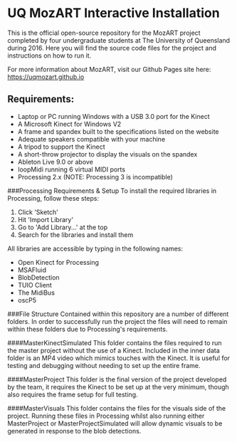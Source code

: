 # UQ MozART Interactive Installation

This is the official open-source repository for the MozART project completed by four undergraduate students at The University of Queensland during 2016. Here you will find the source code files for the project and instructions on how to run it. 

For more information about MozART, visit our Github Pages site here: https://uqmozart.github.io

## Requirements:
- Laptop or PC running Windows with a USB 3.0 port for the Kinect
- A Microsoft Kinect for Windows V2
- A frame and spandex built to the specifications listed on the website
- Adequate speakers compatible with your machine
- A tripod to support the Kinect
- A short-throw projector to display the visuals on the spandex
- Ableton Live 9.0 or above
- loopMidi running 6 virtual MIDI ports
- Processing 2.x (NOTE: Processing 3 is incompatible)

###Processing Requirements & Setup
To install the required libraries in Processing, follow these steps:
  1. Click 'Sketch'
  2. Hit 'Import Library'
  3. Go to 'Add Library...' at the top
  4. Search for the libraries and install them

All libraries are accessible by typing in the following names:
- Open Kinect for Processing
- MSAFluid
- BlobDetection
- TUIO Client
- The MidiBus
- oscP5

###File Structure
Contained within this repository are a number of different folders. In order to successfully run the project the files will need to remain within these folders due to Processing's requirements.

####MasterKinectSimulated
This folder contains the files required to run the master project without the use of a Kinect. Included in the inner data folder is an MP4 video which mimics touches with the Kinect. It is useful for testing and debugging without needing to set up the entire frame.

####MasterProject
This folder is the final version of the project developed by the team, it requires the Kinect to be set up at the very minimum, though also requires the frame setup for full testing.

####MasterVisuals
This folder contains the files for the visuals side of the project. Running these files in Processing whilst also running either MasterProject or MasterProjectSimulated will allow dynamic visuals to be generated in response to the blob detections.

